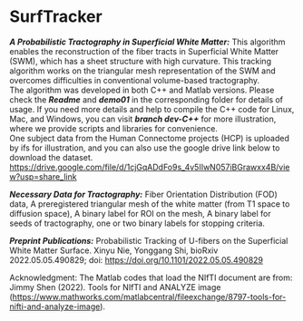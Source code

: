 # SurfTracker
***A Probabilistic Tractography in Superficial White Matter:*** This algorithm enables the reconstruction of the fiber tracts in Superficial White Matter (SWM), which has a sheet structure with high curvature. This tracking algorithm works on the triangular mesh representation of the SWM and overcomes  difficulties in conventional volume-based tractography.
<br />
The algorithm was developed in both C++ and Matlab versions. Please check the ***Readme*** and ***demo01*** in the corresponding folder for details of usage. If you need more details and help to compile the C++ code for Linux, Mac, and Windows, you can visit ***branch dev-C++*** for more illustration, where we provide scripts and libraries for convenience. <br />
One subject data from the Human Connectome projects (HCP) is uploaded by ifs for illustration, and you can also use the google drive link below to download the dataset.<br />
https://drive.google.com/file/d/1cjGqADdFo9s_4v5IIwN057iBGrawxx4B/view?usp=share_link

***Necessary  Data for Tractography:*** 
Fiber Orientation Distribution (FOD) data, A preregistered triangular mesh of the white matter (from T1 space to diffusion space), A binary label for ROI on the mesh, A binary label for seeds of tractography, one or two binary labels for stopping criteria. 

***Preprint Publications:*** Probabilistic Tracking of U-fibers on the Superficial White Matter Surface. Xinyu Nie, Yonggang Shi,
bioRxiv 2022.05.05.490829; doi: https://doi.org/10.1101/2022.05.05.490829


Acknowledgment: The Matlab codes that load the NIfTI document are from: Jimmy Shen (2022). Tools for NIfTI and ANALYZE image (https://www.mathworks.com/matlabcentral/fileexchange/8797-tools-for-nifti-and-analyze-image).
